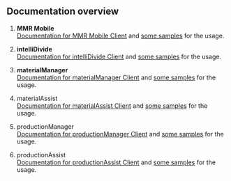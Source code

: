 <h2>Documentation overview</h2>

1. <b>MMR Mobile</b> <br> 
   [Documentation for MMR Mobile Client](./MmrMobile/README.md) and [some samples](./MmrMobile/Samples/) for the usage.

2. <b>intelliDivide</b> <br> 
   [Documentation for intelliDivide Client](./IntelliDivide/Readme.md) and [some samples](./IntelliDivide/Samples/Readme.md) for the usage.

3. <b>materialManager</b> <br>
   [Documentation for materialManager Client](./MaterialManager/README.md) and [some samples](./MaterialManager/Samples) for the usage.

4. materialAssist <br>
   [Documentation for materialAssist Client](./MaterialAssist/Readme.md) and [some samples](./MaterialAssist/Samples) for the usage.

5. productionManager <br>
   [Documentation for productionManager Client](./ProductionManager/Readme.md) and [some samples](./ProductionManager/Samples) for the usage.

6. productionAssist <br>
   [Documentation for productionAssist Client](./Applications/ProductionAssist/Readme.md) and [some samples](./Applications/ProductionAssist/Samples) for the usage.
